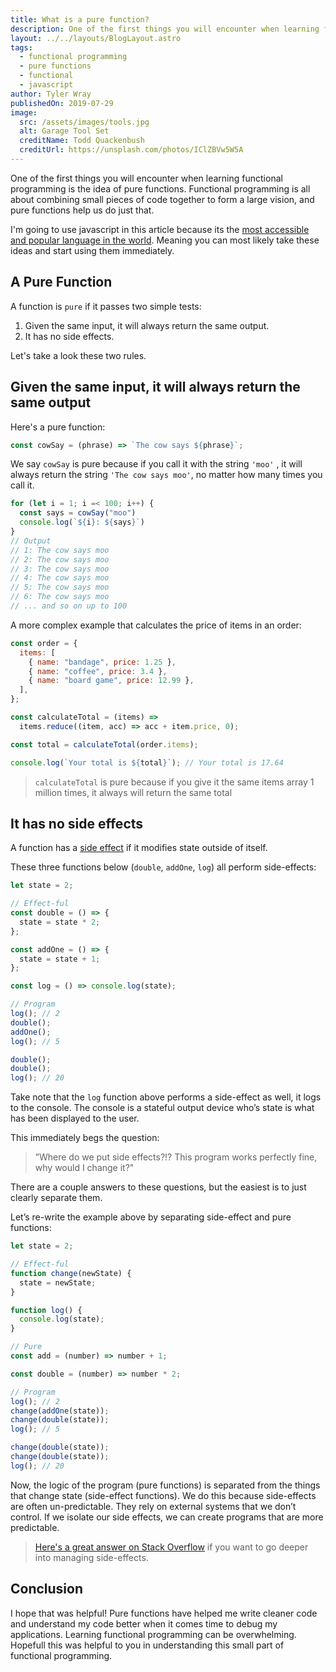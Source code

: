 ```yaml
---
title: What is a pure function?
description: One of the first things you will encounter when learning functional programming is the idea of pure functions. Functional programming is all about combining small pieces of code together to form a large vision, and pure functions help us do just that.
layout: ../../layouts/BlogLayout.astro
tags:
  - functional programming
  - pure functions
  - functional
  - javascript
author: Tyler Wray
publishedOn: 2019-07-29
image:
  src: /assets/images/tools.jpg
  alt: Garage Tool Set
  creditName: Todd Quackenbush
  creditUrl: https://unsplash.com/photos/IClZBVw5W5A
---
```


One of the first things you will encounter when learning functional programming is the idea of pure functions. Functional programming is all about combining small pieces of code together to form a large vision, and pure functions help us do just that.

I'm going to use javascript in this article because its the [most accessible and popular language in the world](https://insights.stackoverflow.com/survey/2019#technology-_-programming-scripting-and-markup-languages). Meaning you can most likely take these ideas and start using them immediately.

## A Pure Function

A function is `pure` if it passes two simple tests:

1. Given the same input, it will always return the same output.
2. It has no side effects.

Let's take a look these two rules.

## Given the same input, it will always return the same output

Here's a pure function:

```js
const cowSay = (phrase) => `The cow says ${phrase}`;
```

We say `cowSay` is pure because if you call it with the string `'moo'` , it will always return the string `'The cow says moo'`, no matter how many times you call it.

```js
for (let i = 1; i =< 100; i++) {
  const says = cowSay("moo")
  console.log(`${i}: ${says}`)
}
// Output
// 1: The cow says moo
// 2: The cow says moo
// 3: The cow says moo
// 4: The cow says moo
// 5: The cow says moo
// 6: The cow says moo
// ... and so on up to 100
```

A more complex example that calculates the price of items in an order:

```js highlight={9-10}
const order = {
  items: [
    { name: "bandage", price: 1.25 },
    { name: "coffee", price: 3.4 },
    { name: "board game", price: 12.99 },
  ],
};

const calculateTotal = (items) =>
  items.reduce((item, acc) => acc + item.price, 0);

const total = calculateTotal(order.items);

console.log(`Your total is ${total}`); // Your total is 17.64
```

> `calculateTotal` is pure because if you give it the same items array
> 1 million times, it always will return the same total

## It has no side effects

A function has a [side effect](<https://en.wikipedia.org/wiki/Side_effect_(computer_science)>) if it modifies state outside of itself.

These three functions below (`double`, `addOne`, `log`) all perform side-effects:

```js
let state = 2;

// Effect-ful
const double = () => {
  state = state * 2;
};

const addOne = () => {
  state = state + 1;
};

const log = () => console.log(state);

// Program
log(); // 2
double();
addOne();
log(); // 5

double();
double();
log(); // 20
```

Take note that the `log` function above performs a side-effect as well, it logs to the console. The console is a stateful output device who’s state is what has been displayed to the user.

This immediately begs the question:

> ”Where do we put side effects?!? This program works perfectly fine, why would I change it?"

There are a couple answers to these questions, but the easiest is to just clearly separate them.

Let’s re-write the example above by separating side-effect and pure functions:

```js
let state = 2;

// Effect-ful
function change(newState) {
  state = newState;
}

function log() {
  console.log(state);
}

// Pure
const add = (number) => number + 1;

const double = (number) => number * 2;

// Program
log(); // 2
change(addOne(state));
change(double(state));
log(); // 5

change(double(state));
change(double(state));
log(); // 20
```

Now, the logic of the program (pure functions) is separated from the things that change state (side-effect functions). We do this because side-effects are often un-predictable. They rely on external systems that we don’t control. If we isolate our side effects, we can create programs that are more predictable.

> [Here's a great answer on Stack Overflow](https://stackoverflow.com/a/18173877/6216456) if you want to go deeper into managing side-effects.

## Conclusion

I hope that was helpful! Pure functions have helped me write cleaner code and understand my code better when it comes time to debug my applications. Learning functional programming can be overwhelming. Hopefull this was helpful to you in understanding this small part of functional programming.
